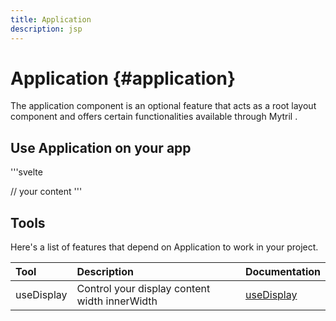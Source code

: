 ```yaml
---
title: Application
description: jsp
---
```


# Application {#application}

The application component is an optional feature that acts as a root layout component and offers certain functionalities available through Mytril .

## Use Application on your app

'''svelte

<script>
    import { App } from "mytril"
</script>

<App>
    // your content
</App>
'''

## Tools

Here's a list of features that depend on Application to work in your project.

| Tool       | Description                                   | Documentation                      |
| :--------- | :-------------------------------------------- | :--------------------------------- |
| useDisplay | Control your display content width innerWidth | [useDisplay]('/tools/use-display') |

